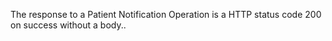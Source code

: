 The response to a Patient Notification Operation is a HTTP status code 200 on success without a body..
